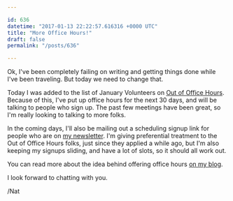 ```yaml
---

id: 636
datetime: "2017-01-13 22:22:57.616316 +0000 UTC"
title: "More Office Hours!"
draft: false
permalink: "/posts/636"

---
```


Ok, I've been completely failing on writing and getting things done while I've been traveling. But today we need to change that.

Today I was added to the list of January Volunteers on [Out of Office Hours](https://www.outofofficehours.com/). Because of this, I've put up office hours for the next 30 days, and will be talking to people who sign up. The past few meetings have been great, so I'm really looking to talking to more folks.

In the coming days, I'll also be mailing out a scheduling signup link for people who are on [my newsletter](https://tinyletter.com/icco). I'm giving preferential treatment to the Out of Office Hours folks, just since they applied a while ago, but I'm also keeping my signups sliding, and have a lot of slots, so it should all work out.

You can read more about the idea behind offering office hours [on my blog](https://writing.natwelch.com/post/615).

I look forward to chatting with you.

/Nat
